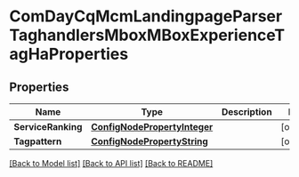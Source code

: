 # ComDayCqMcmLandingpageParserTaghandlersMboxMBoxExperienceTagHaProperties

## Properties
Name | Type | Description | Notes
------------ | ------------- | ------------- | -------------
**ServiceRanking** | [**ConfigNodePropertyInteger**](configNodePropertyInteger.md) |  | [optional] 
**Tagpattern** | [**ConfigNodePropertyString**](configNodePropertyString.md) |  | [optional] 

[[Back to Model list]](../README.md#documentation-for-models) [[Back to API list]](../README.md#documentation-for-api-endpoints) [[Back to README]](../README.md)


